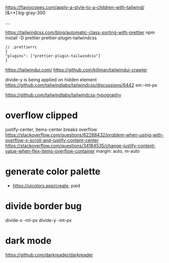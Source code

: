 https://flaviocopes.com/apply-a-style-to-a-children-with-tailwind/
[&>*]:bg-gray-300

<div class="[&>*]:bg-gray-300">....</div>

https://tailwindcss.com/blog/automatic-class-sorting-with-prettier
npm install -D prettier prettier-plugin-tailwindcss

```
// .prettierrc
{
"plugins": ["prettier-plugin-tailwindcss"]
}
```

https://tailwindui.com/
https://github.com/kiliman/tailwindui-crawler

divide-y is being applied on hidden element
https://github.com/tailwindlabs/tailwindcss/discussions/6442
sm:-mt-px

https://github.com/tailwindlabs/tailwindcss-typography

# overflow clipped
justify-center, items-center breaks overflow
https://stackoverflow.com/questions/62288432/problem-when-using-with-overflow-x-scroll-and-justify-content-center
https://stackoverflow.com/questions/34184535/change-justify-content-value-when-flex-items-overflow-container
margin: auto, m-auto

# generate color palette

- https://uicolors.app/create, paid

# divide border bug
divide-x -ml-px
divide-y -mt-px

# dark mode
https://github.com/darkreader/darkreader
